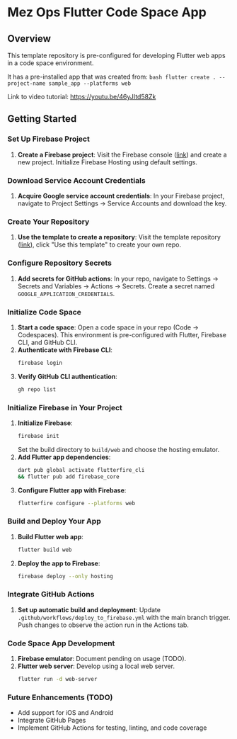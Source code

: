 # Mez Ops Flutter Code Space App

## Overview
This template repository is pre-configured for developing Flutter web apps in a code space environment.

It has a pre-installed app that was created from:
     ```bash
    flutter create . --project-name sample_app --platforms web
    ```

Link to video tutorial: https://youtu.be/46yJItd58Zk

## Getting Started

### Set Up Firebase Project
1. **Create a Firebase project**: Visit the Firebase console ([link](https://console.firebase.google.com/)) and create a new project. Initialize Firebase Hosting using default settings.

### Download Service Account Credentials
1. **Acquire Google service account credentials**: In your Firebase project, navigate to Project Settings -> Service Accounts and download the key. 

### Create Your Repository
1. **Use the template to create a repository**: Visit the template repository ([link](https://github.com/Mez-Ops/mezops-flutter-app)), click "Use this template" to create your own repo.

### Configure Repository Secrets
1. **Add secrets for GitHub actions**: In your repo, navigate to Settings -> Secrets and Variables -> Actions -> Secrets. Create a secret named `GOOGLE_APPLICATION_CREDENTIALS`.

### Initialize Code Space
1. **Start a code space**: Open a code space in your repo (Code -> Codespaces). This environment is pre-configured with Flutter, Firebase CLI, and GitHub CLI.
2. **Authenticate with Firebase CLI**:
    ```bash
    firebase login
    ```
3. **Verify GitHub CLI authentication**:
    ```bash
    gh repo list
    ```

### Initialize Firebase in Your Project
1. **Initialize Firebase**:
    ```bash
    firebase init
    ```
   Set the build directory to `build/web` and choose the hosting emulator.
2. **Add Flutter app dependencies**:
    ```bash
    dart pub global activate flutterfire_cli
    && flutter pub add firebase_core
    ```
3. **Configure Flutter app with Firebase**:
    ```bash
    flutterfire configure --platforms web
    ```

### Build and Deploy Your App
1. **Build Flutter web app**:
    ```bash
    flutter build web
    ```
2. **Deploy the app to Firebase**:
    ```bash
    firebase deploy --only hosting
    ```

### Integrate GitHub Actions
1. **Set up automatic build and deployment**: Update `.github/workflows/deploy_to_firebase.yml` with the main branch trigger. Push changes to observe the action run in the Actions tab.

### Code Space App Development
1. **Firebase emulator**: Document pending on usage (TODO).
2. **Flutter web server**: Develop using a local web server.
    ```bash
    flutter run -d web-server
    ```

### Future Enhancements (TODO)
- Add support for iOS and Android
- Integrate GitHub Pages
- Implement GitHub Actions for testing, linting, and code coverage
